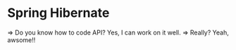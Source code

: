 # Spring Hibernate

=> Do you know how to code API?
Yes, I can work on it well.
=> Really?
Yeah, awsome!!
